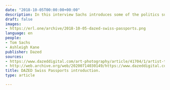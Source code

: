 ```yaml
---
date: "2018-10-05T00:00:00+00:00"
description: In this interview Sachs introduces some of the politics surrounding the Swiss Passport office while Ashleigh offers a written description of what it was like to have a Swiss Passport issued by Sachs.
draft: false
images:
- https://erl.one/archive/2018-10-05-dazed-swiss-passports.png
language: en
people:
- Tom Sachs
- Ashleigh Kane
publisher: Dazed
sources:
- https://www.dazeddigital.com/art-photography/article/41704/1/artist-tom-sachs-swiss-passport-office-politics-brexit-america-thaddaeus-ropac
- http://web.archive.org/web/20200714030149/https://www.dazeddigital.com/art-photography/article/41704/1/artist-tom-sachs-swiss-passport-office-politics-brexit-america-thaddaeus-ropac
title: DAZED Swiss Passports introduction.
type: article

---
```

